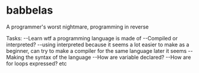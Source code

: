 # babbelas
A programmer's worst nightmare, programming in reverse


Tasks:
--Learn wtf a programming language is made of
    --Compiled or interpreted?
        --using interpreted because it seems a lot easier to make as a beginner, can try to make a compiler for the same language later it seems
--Making the syntax of the language
    --How are variable declared?
    --How are for loops expressed?
    etc
